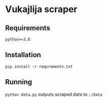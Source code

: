 # Vukajlija scraper
## Requirements
`python>=3.8`
## Installation
`pip install -r requrements.txt`
## Running
`python data.py` outputs scraped data to `./data`